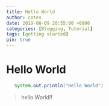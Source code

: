 ```yaml
---
title: Hello World
author: cotes
date: 2019-08-09 20:55:00 +0800
categories: [Blogging, Tutorial]
tags: [getting started]
pin: true
---
```


# Hello World

```java
   System.out.println("Hello World")
```


>hello World!!
